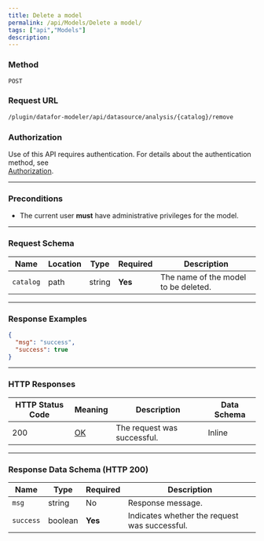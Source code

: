 ```yaml
---
title: Delete a model
permalink: /api/Models/Delete a model/
tags: ["api","Models"]
description: 
---
```


### **Method**
`POST`

### **Request URL**
```html
/plugin/datafor-modeler/api/datasource/analysis/{catalog}/remove
```  

### **Authorization**
Use of this API requires authentication. For details about the authentication method, see  
[Authorization](/api/index/#_5-authentication-security).

---

### **Preconditions**
- The current user **must** have administrative privileges for the model.

---

### **Request Schema**

| Name     | Location | Type   | Required | Description |
|----------|----------|--------|----------|-------------|
| `catalog` | path    | string | **Yes**  | The name of the model to be deleted. |

---

### **Response Examples**

```json
{
  "msg": "success",
  "success": true
}
```  

---

### **HTTP Responses**

| HTTP Status Code | Meaning | Description | Data Schema |
|------------------|---------|-------------|-------------|
| 200 | [OK](https://tools.ietf.org/html/rfc7231#section-6.3.1) | The request was successful. | Inline |

---

### **Response Data Schema (HTTP 200)**

| Name      | Type    | Required | Description |
|-----------|---------|----------|-------------|
| `msg`     | string  | No       | Response message. |
| `success` | boolean | **Yes**  | Indicates whether the request was successful. |